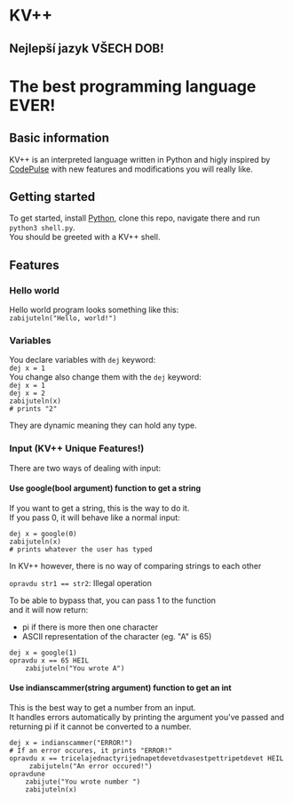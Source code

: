 # KV++
## Nejlepší jazyk VŠECH DOB!
# The best programming language EVER!
## Basic information

KV++ is an interpreted language written in Python and higly inspired by [CodePulse](https://github.com/davidcallanan/py-myopl-code) with new features and modifications you will really like.  

## Getting started

To get started, install [Python](https://www.python.org/), clone this repo, navigate there and run `python3 shell.py`.  
You should be greeted with a KV++ shell.  

## Features
### Hello world

Hello world program looks something like this:  
`zabijuteln("Hello, world!")`
### Variables

You declare variables with `dej` keyword:  
`dej x = 1`  
You change also change them with the `dej` keyword:  
`dej x = 1`  
`dej x = 2`  
`zabijuteln(x)`  
`# prints "2"`  

They are dynamic meaning they can hold any type.
### Input (KV++ Unique Features!)

There are two ways of dealing with input:  
#### Use google(bool argument) function to get a string

If you want to get a string, this is the way to do it.  
If you pass 0, it will behave like a normal input:  

`dej x = google(0)`  
`zabijuteln(x)`  
`# prints whatever the user has typed`  


In KV++ however, there is no way of comparing strings to each other  

`opravdu str1 == str2`: Illegal operation  

To be able to bypass that, you can pass 1 to the function  
and it will now return:
* pi if there is more then one character
* ASCII representation of the character (eg. "A" is 65)  

`dej x = google(1)`  
`opravdu x == 65 HEIL`  
`    zabijuteln("You wrote A")`
#### Use indianscammer(string argument) function to get an int

This is the best way to get a number from an input.  
It handles errors automatically by printing the argument you've passed and returning pi if it cannot be converted to a number.  

`dej x = indianscammer("ERROR!")`  
`# If an error occures, it prints "ERROR!"`  
`opravdu x == tricelajednactyrijednapetdevetdvasestpettripetdevet HEIL`  
`     zabijuteln("An error occured!")`  
`opravdune`  
`    zabijute("You wrote number ")`  
`    zabijuteln(x)`  
